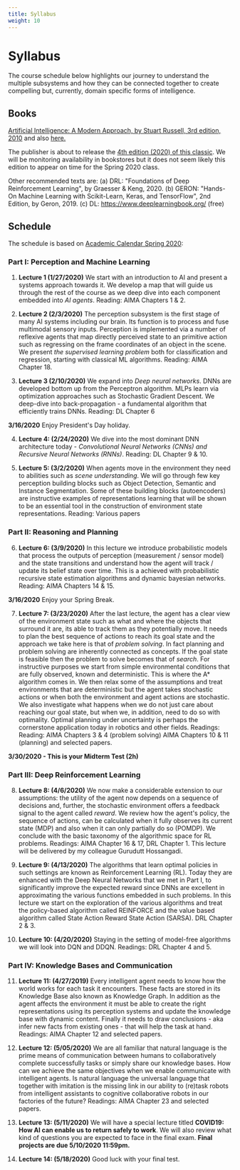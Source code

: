 ```yaml
---
title: Syllabus
weight: 10
---
```


# Syllabus

The course schedule below highlights our journey to understand the multiple subsystems and how they can be connected together to create compelling but, currently, domain specific forms of intelligence. 

## Books

[Artificial Intelligence: A Modern Approach, by Stuart Russell, 3rd edition, 2010](https://www.amazon.com/Artificial-Intelligence-Approach-Stuart-Russell/dp/9332543518/ref=sr_1_2?crid=17NGBV1XXV150&keywords=ai+a+modern+approach&qid=1576432665&sprefix=ai+the+modern+appr%2Caps%2C158&sr=8-2) and also [here.](http://aima.cs.berkeley.edu/)

The publisher is about to release the [4th edition (2020) of this classic](https://www.amazon.com/Artificial-Intelligence-A-Modern-Approach/dp/0134610997/ref=sr_1_3?crid=17NGBV1XXV150&keywords=ai+a+modern+approach&qid=1576432686&sprefix=ai+the+modern+appr%2Caps%2C158&sr=8-3). We will be monitoring availability in bookstores but it does not seem likely this edition to appear on time for the Spring 2020 class.  

Other recommended texts are: (a) DRL: "Foundations of Deep Reinforcement Learning", by Graesser & Keng, 2020. (b) GERON: "Hands-On Machine Learning with Scikit-Learn, Keras, and TensorFlow", 2nd Edition, by Geron, 2019. (c) DL: https://www.deeplearningbook.org/ (free)

## Schedule

The schedule is based on [Academic Calendar Spring 2020](https://www.nyu.edu/registrar/calendars/university-academic-calendar.html): 

### Part I:  Perception and Machine Learning

1. **Lecture 1 (1/27/2020)** We start with an introduction to AI and present a systems approach towards it. We develop a map that will guide us through the rest of the course as we deep dive into each component embedded into _AI agents_. Reading: AIMA Chapters 1 & 2.  

2. **Lecture 2 (2/3/2020)**  The perception subsystem is the first stage of many AI systems including our brain. Its function is to process and fuse multimodal sensory inputs. Perception is implemented via a number of reflexive agents that map directly perceived state to an primitive action such as regressing on the frame coordinates of an object in the scene. We present _the supervised learning problem_ both for classification and regression, starting with classical ML algorithms. Reading: AIMA Chapter 18. 

3. **Lecture 3 (2/10/2020)**  We expand into _Deep neural networks_. DNNs are developed bottom up from the Perceptron algorithm. MLPs learn via optimization approaches such as Stochastic Gradient Descent.  We deep-dive into back-propagation - a fundamental algorithm that efficiently trains DNNs. Reading: DL Chapter 6

**3/16/2020**  Enjoy President's Day holiday.

4. **Lecture 4: (2/24/2020)** We dive into the most dominant DNN architecture today -  _Convolutional Neural Networks (CNNs) and Recursive Neural Networks (RNNs)_. Reading: DL Chapter 9 & 10. 

5. **Lecture 5: (3/2/2020)** When agents move in the environment they need to abilities such as _scene understanding_.  We will go through few key perception building blocks such as Object Detection, Semantic and Instance Segmentation. Some of these building blocks (autoencoders) are instructive examples of representations learning that will be shown to be an essential tool in the construction of environment state representations. Reading: Various papers 
        
### Part II: Reasoning and Planning

6. **Lecture 6: (3/9/2020)**  In this lecture we introduce probabilistic models that process the outputs of perception (measurement / sensor model) and the state transitions and understand how the agent will track / update its belief state over time. This is a achieved with probabilistic recursive state estimation algorithms and dynamic bayesian networks. Reading: AIMA Chapters 14 & 15. 

**3/16/2020**  Enjoy your Spring Break.

7. **Lecture 7: (3/23/2020)** After the last lecture, the agent has a clear view of the environment state such as what and where the objects that surround it are, its able to track them as they potentially move. It needs to plan the best sequence of actions to reach its goal state and the approach we take here is that of _problem solving_. In fact planning and problem solving are inherently connected as concepts. If the goal state is feasible then the problem to solve  becomes that of  _search_. For instructive purposes we start from simple environmental conditions that are fully observed, known and deterministic. This is where the A* algorithm comes in. We then relax some of the assumptions and treat environments that are deterministic but the agent takes stochastic actions or when both the environment and agent actions are stochastic. We also investigate what happens when we do not just care about reaching our goal state, but when we, in addition, need to do so with optimality. Optimal planning under uncertainty is perhaps the cornerstone application today in robotics and other fields. Readings: Reading: AIMA Chapters 3 & 4 (problem solving)  AIMA Chapters 10 & 11 (planning) and selected papers.

**3/30/2020 - This is your Midterm Test (2h)** 

### Part III: Deep Reinforcement Learning

8. **Lecture 8: (4/6/2020)** We now make a considerable extension to our assumptions: the utility of the agent now depends on a sequence of decisions and, further, the stochastic environment offers a feedback signal to the agent called _reward_. We review how the agent's policy, the sequence of actions, can be calculated when it fully observes its current state (MDP) and also when it can only partially do so (POMDP). We conclude with the basic taxonomy of the algorithmic space for RL problems.   Readings: AIMA Chapter 16 & 17, DRL Chapter 1. This lecture will be delivered by my colleague Gurudutt Hossangadi. 
        
9.  **Lecture 9: (4/13/2020)**  The algorithms that learn optimal policies in such settings are known as Reinforcement Learning (RL). Today they are enhanced with the Deep Neural Networks that we met in Part I, to significantly improve the expected reward since DNNs are excellent in approximating the various functions embedded in such problems. In this lecture we start on the exploration of the various algorithms and treat the policy-based algorithm called REINFORCE and the value based algorithm called State Action Reward State Action (SARSA).  DRL Chapter 2 & 3.  
                
10.   **Lecture 10: (4/20/2020)**  Staying in the setting of model-free algorithms we will look into DQN and DDQN. Readings: DRL Chapter 4 and 5. 

### Part IV: Knowledge Bases and Communication

11.    **Lecture 11: (4/27/2019)**  Every intelligent agent needs to know how the world works for each task it encounters. These facts are stored in its Knowledge Base also known as Knowledge Graph. In addition as the agent affects the environment it must be able to create the right representations using its perception systems and update the knowledge base with dynamic content. Finally it needs to draw conclusions - aka infer new facts from existing ones - that will help the task at hand.  Readings: AIMA Chapter 12 and selected papers. 
                
12.    **Lecture 12: (5/05/2020)**  We are all familiar that natural language is the prime means of communication between humans to collaboratively complete successfully tasks or simply share our knowledge bases. How can we achieve the same objectives when we enable communicate with intelligent agents. Is natural language the universal language that together with imitation is the missing link in our ability to (re)task robots from intelligent assistants to cognitive collaborative robots in our factories of the future? Readings: AIMA Chapter 23 and selected papers. 
        
13.   **Lecture 13: (5/11/2020)** We will have a special lecture titled **COVID19: How AI can enable us to return safely to work**. We will also review what kind of questions you are expected to face in the final exam. **Final projects are due 5/10/2020 11:59pm.** 
        
14.   **Lecture 14: (5/18/2020)**  Good luck with your final test.
          



